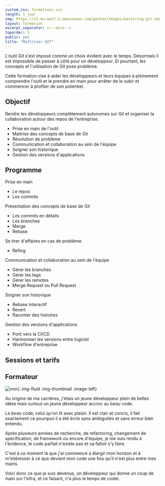 ```yaml
---
custom_css: formations.css
length: 1 jour
img: https://s3.eu-west-2.amazonaws.com/gentux/Images/mastering-git-small.jpeg
layout: formation
excerpt_separator: <!--more-->
toporder: 5
public: yes
title: "Maîtriser GIT"
---
```


L'outil *Git* s'est imposé comme un choix évident avec le temps. Désormais il est impossible de passer à côté pour un
développeur. Et pourtant, les concepts et l'utilisation de *Git* pose problème.

Cette formation vise à aider les développeurs et leurs équipes à pleinement comprendre l'outil et le prendre en main
pour arrêter de le subir et commencer à profiter de son potentiel.

<!--more-->

## Objectif

Rendre les développeurs complètement autonomes sur Git et organiser la collaboration autour des repos de l'entreprise.

* Prise en main de l'outil
* Maitrise des concepts de base de Git
* Résolution de probléme
* Communication et collaboration au sein de l'équipe
* Soigner son historique
* Gestion des versions d'applications

## Programme

Prise en main

* Le repos
* Les commits

Présentation des concepts de base de Git

* Les commits en détails
* Les branches
* Merge
* Rebase

Se tirer d'affaires en cas de probléme

* Reflog

Communication et collaboration au sein de l'équipe

* Gérer les branches
* Gérer les tags
* Gérer les remotes
* Merge Request ou Pull Request

Soigner son historique

* Rebase interactif
* Revert
* Raconter des histoires

Gestion des versions d'applications

* Pont vers la CI/CD
* Harmoniser les versions entre logiciel
* Workflow d'entreprise

## Sessions et tarifs



## Formateur

![moi](https://gentux.s3.eu-west-2.amazonaws.com/Images/gentux-sd.png){:.img-fluid .img-thumbnail .image-left}

Au origine de ma carrières, j'étais un jeune développeur plein de belles idées
mais surtout un jeune développeur accroc au *beau* code.

Le *beau* code, celui qu'on lit avec plaisir. Il est clair et concis, il fait
exactement ce pourquoi il a été écris sans ambiguités et sans erreur bien
entendu.

Après plusieurs années de recherche, de refactoring, changement de
spécification, de framework ou encore d'équipe, je me suis rendu à l'évidence,
le code parfait n'existe pas et va falloir s'y faire.

C'est à ce moment là que j'ai commencé à élargir mon horizon et à m'intéresser à
ce que devient mon code une fois qu'il n'est plus entre mes mains.

Voici donc ce que je suis devenus, un développeur qui donne un coup de main sur
l'infra, et ce faisant, n'a plus le temps de coder.
